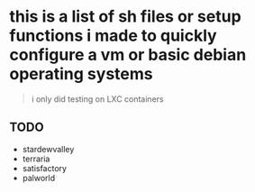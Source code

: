 # this is a list of sh files or setup functions i made to quickly configure a vm or basic debian operating systems
> i only did testing on LXC containers

## TODO
* stardewvalley
* terraria
* satisfactory
* palworld 
